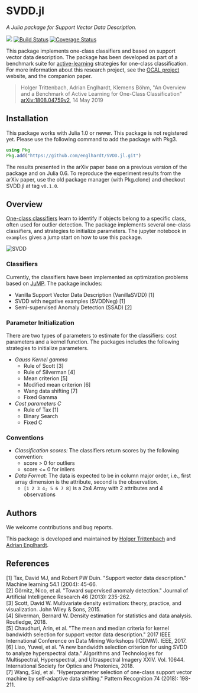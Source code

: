 # SVDD.jl
_A Julia package for Support Vector Data Description._

[![][docs-master-img]][docs-master-url]
[![Build Status](https://travis-ci.com/englhardt/SVDD.jl.svg?branch=master)](https://travis-ci.com/englhardt/SVDD.jl)
[![Coverage Status](https://coveralls.io/repos/github/englhardt/SVDD.jl/badge.svg?branch=master)](https://coveralls.io/github/englhardt/SVDD.jl?branch=master)

This package implements one-class classifiers and based on support vector data description.
The package has been developed as part of a benchmark suite for [active-learning](https://en.wikipedia.org/wiki/Active_learning_(machine_learning)) strategies for one-class classification. For more information about this research project, see the [OCAL project](https://www.ipd.kit.edu/ocal/) website, and the companion paper.

> Holger Trittenbach, Adrian Englhardt, Klemens Böhm, "An Overview and a Benchmark of Active Learning for One-Class Classification" [arXiv:1808.04759v2](https://arxiv.org/abs/1808.04759v2), 14 May 2019

## Installation
This package works with Julia 1.0 or newer.
This package is not registered yet. Please use the following command to add the package with Pkg3.
```Julia
using Pkg
Pkg.add("https://github.com/englhardt/SVDD.jl.git")
```

The results presented in the arXiv paper base on a previous version of the package and on Julia 0.6.
To reproduce the experiment results from the arXiv paper, use the old package manager (with Pkg.clone) and checkout SVDD.jl at tag `v0.1.0`.

## Overview

[One-class classifiers](https://en.wikipedia.org/wiki/One-class_classification) learn to identify if objects belong to a specific class, often used for outlier detection.
The package implements several one-class classifiers, and strategies to initialize parameters.
The jupyter notebook in `examples` gives a jump start on how to use this package.

![SVDD](examples/SVDD_example.jpg)

### Classifiers

Currently, the classifiers have been implemented as optimization problems based on [JuMP](https://github.com/JuliaOpt/JuMP.jl).
The package includes:

* Vanilla Support Vector Data Description (VanillaSVDD) [1]
* SVDD with negative examples (SVDDNeg) [1]
* Semi-supervised Anomaly Detection (SSAD) [2]

### Parameter Initialization

There are two types of parameters to estimate for the classifiers: cost parameters and a kernel function.
The packages includes the following strategies to initialize parameters.

* _Gauss Kernel gamma_
  * Rule of Scott [3]
  * Rule of Silverman [4]
  * Mean criterion [5]
  * Modified mean criterion [6]
  * Wang data shifting [7]
  * Fixed Gamma
* _Cost parameters C_
  * Rule of Tax [1]
  * Binary Search
  * Fixed C

### Conventions
* _Classification scores:_ The classifiers return scores by the following convention:
  * score > 0 for outliers
  * score <= 0 for inliers
* _Data Format:_ The data is expected to be in column major order, i.e., first array dimension is the attribute, second is the observation.
  * `[1 2 3 4; 5 6 7 8]` is a 2x4 Array with 2 attributes and 4 observations

## Authors
We welcome contributions and bug reports.

This package is developed and maintained by [Holger Trittenbach](https://github.com/holtri/) and [Adrian Englhardt](https://github.com/englhardt).

## References

[1] Tax, David MJ, and Robert PW Duin. "Support vector data description." Machine learning 54.1 (2004): 45-66.<br>
[2] Görnitz, Nico, et al. "Toward supervised anomaly detection." Journal of Artificial Intelligence Research 46 (2013): 235-262.<br>
[3] Scott, David W. Multivariate density estimation: theory, practice, and visualization. John Wiley & Sons, 2015.<br>
[4] Silverman, Bernard W. Density estimation for statistics and data analysis. Routledge, 2018.<br>
[5] Chaudhuri, Arin, et al. "The mean and median criteria for kernel bandwidth selection for support vector data description." 2017 IEEE International Conference on Data Mining Workshops (ICDMW). IEEE, 2017.<br>
[6] Liao, Yuwei, et al. "A new bandwidth selection criterion for using SVDD to analyze hyperspectral data." Algorithms and Technologies for Multispectral, Hyperspectral, and Ultraspectral Imagery XXIV. Vol. 10644. International Society for Optics and Photonics, 2018.<br>
[7] Wang, Siqi, et al. "Hyperparameter selection of one-class support vector machine by self-adaptive data shifting." Pattern Recognition 74 (2018): 198-211.

[docs-master-img]: https://img.shields.io/badge/docs-master-blue.svg
[docs-master-url]: https://englhardt.github.io/SVDD.jl/latest

